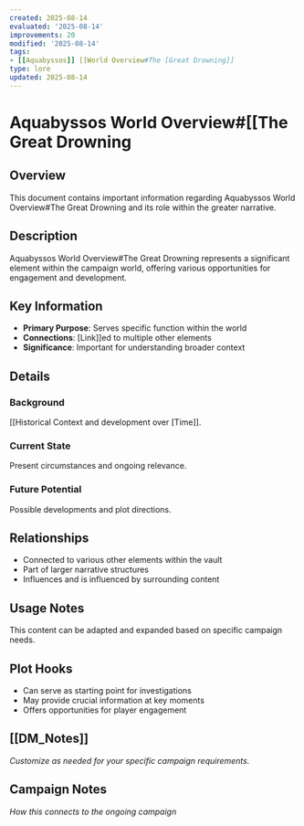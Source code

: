 ```yaml
---
created: 2025-08-14
evaluated: '2025-08-14'
improvements: 20
modified: '2025-08-14'
tags:
- [[Aquabyssos]] [[World Overview#The [Great Drowning]]
type: lore
updated: 2025-08-14
---
```


# Aquabyssos World Overview#[[The Great Drowning

## Overview
This document contains important information regarding Aquabyssos World Overview#The Great Drowning and its role within the greater narrative.

## Description
Aquabyssos World Overview#The Great Drowning represents a significant element within the campaign world, offering various opportunities for engagement and development.

## Key Information
- **Primary Purpose**: Serves specific function within the world
- **Connections**: [Link]]ed to multiple other elements
- **Significance**: Important for understanding broader context

## Details
### Background
[[Historical Context and development over [Time]].

### Current State
Present circumstances and ongoing relevance.

### Future Potential
Possible developments and plot directions.

## Relationships
- Connected to various other elements within the vault
- Part of larger narrative structures
- Influences and is influenced by surrounding content

## Usage Notes
This content can be adapted and expanded based on specific campaign needs.

## Plot Hooks
- Can serve as starting point for investigations
- May provide crucial information at key moments
- Offers opportunities for player engagement

## [[DM_Notes]]
*Customize as needed for your specific campaign requirements.*

## Campaign Notes
*How this connects to the ongoing campaign*
